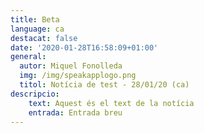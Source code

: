 ```yaml
---
title: Beta
language: ca
destacat: false
date: '2020-01-28T16:58:09+01:00'
general:
  autor: Miquel Fonolleda
  img: /img/speakapplogo.png
  titol: Notícia de test - 28/01/20 (ca)
descripcio:
    text: Aquest és el text de la notícia
    entrada: Entrada breu
---
```


